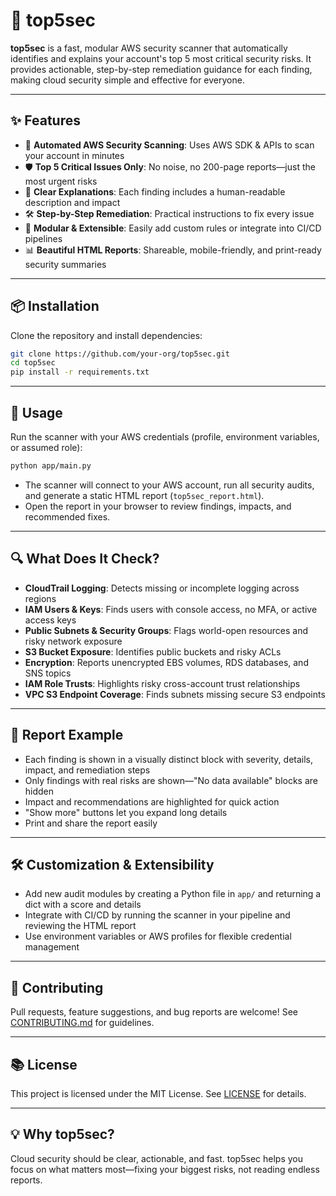 # 🔐 top5sec

**top5sec** is a fast, modular AWS security scanner that automatically identifies and explains your account's top 5 most critical security risks. It provides actionable, step-by-step remediation guidance for each finding, making cloud security simple and effective for everyone.

---

## ✨ Features
- 🚀 **Automated AWS Security Scanning**: Uses AWS SDK & APIs to scan your account in minutes
- 🛡️ **Top 5 Critical Issues Only**: No noise, no 200-page reports—just the most urgent risks
- 📖 **Clear Explanations**: Each finding includes a human-readable description and impact
- 🛠️ **Step-by-Step Remediation**: Practical instructions to fix every issue
- 🧩 **Modular & Extensible**: Easily add custom rules or integrate into CI/CD pipelines
- 📊 **Beautiful HTML Reports**: Shareable, mobile-friendly, and print-ready security summaries

---

## 📦 Installation

Clone the repository and install dependencies:

```bash
git clone https://github.com/your-org/top5sec.git
cd top5sec
pip install -r requirements.txt
```

---

## 🚦 Usage

Run the scanner with your AWS credentials (profile, environment variables, or assumed role):

```bash
python app/main.py
```

- The scanner will connect to your AWS account, run all security audits, and generate a static HTML report (`top5sec_report.html`).
- Open the report in your browser to review findings, impacts, and recommended fixes.

---

## 🔍 What Does It Check?

- **CloudTrail Logging**: Detects missing or incomplete logging across regions
- **IAM Users & Keys**: Finds users with console access, no MFA, or active access keys
- **Public Subnets & Security Groups**: Flags world-open resources and risky network exposure
- **S3 Bucket Exposure**: Identifies public buckets and risky ACLs
- **Encryption**: Reports unencrypted EBS volumes, RDS databases, and SNS topics
- **IAM Role Trusts**: Highlights risky cross-account trust relationships
- **VPC S3 Endpoint Coverage**: Finds subnets missing secure S3 endpoints

---

## 📄 Report Example

- Each finding is shown in a visually distinct block with severity, details, impact, and remediation steps
- Only findings with real risks are shown—"No data available" blocks are hidden
- Impact and recommendations are highlighted for quick action
- "Show more" buttons let you expand long details
- Print and share the report easily

---

## 🛠️ Customization & Extensibility

- Add new audit modules by creating a Python file in `app/` and returning a dict with a score and details
- Integrate with CI/CD by running the scanner in your pipeline and reviewing the HTML report
- Use environment variables or AWS profiles for flexible credential management

---

## 🤝 Contributing

Pull requests, feature suggestions, and bug reports are welcome! See [CONTRIBUTING.md](CONTRIBUTING.md) for guidelines.

---

## 📚 License

This project is licensed under the MIT License. See [LICENSE](LICENSE) for details.

---

## 💡 Why top5sec?

Cloud security should be clear, actionable, and fast. top5sec helps you focus on what matters most—fixing your biggest risks, not reading endless reports.
